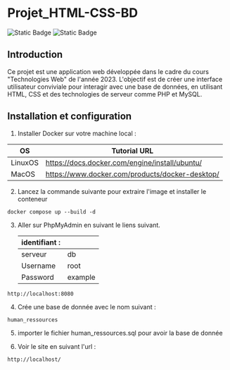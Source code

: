 # Projet_HTML-CSS-BD

![Static Badge](https://img.shields.io/badge/php-8.2.8-red.svg?logo=php&logoColor=fff&style=flat)
![Static Badge](https://img.shields.io/badge/mysql-latest-blue.svg?logo=mysql&logoColor=fff&style=flat)

## Introduction

Ce projet est une application web développée dans le cadre du cours "Technologies Web" de l'année 2023. L'objectif est de créer une interface utilisateur conviviale pour interagir avec une base de données, en utilisant HTML, CSS et des technologies de serveur comme PHP et MySQL.

## Installation et configuration

1. Installer Docker sur votre machine local :

| OS      | Tutorial URL                                    |
| ------- | ----------------------------------------------- |
| LinuxOS | https://docs.docker.com/engine/install/ubuntu/  |
| MacOS   | https://www.docker.com/products/docker-desktop/ |

2.  Lancez la commande suivante pour extraire l'image et installer le conteneur

```
docker compose up --build -d
```

3.  Aller sur PhpMyAdmin en suivant le liens suivant.

    | identifiant : |         |
    | ------------- | ------- |
    | serveur       | db      |
    | Username      | root    |
    | Password      | example |

```
http://localhost:8080
```

4. Crée une base de donnée avec le nom suivant :

```
human_ressources
```

5. importer le fichier human_ressources.sql pour avoir la base de donnée

6. Voir le site en suivant l'url :

```
http://localhost/
```
